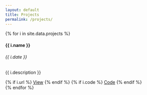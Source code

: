 ```yaml
---
layout: default
title: Projects
permalink: /projects/
---
```

<article class="content">
    <div class="post">
        <div class="projects row">
            {% for i in site.data.projects %}
            <div class="col-lg-4 col-sm-6">
                <div class="card project-card">
                    <div class="card-body">
                        <h4 class="card-title">{{ i.name }}</h4>
                        <h6 class="card-subtitle text-muted">{{ i.date }}</h6>
                        <p class="card-text">
                        {{ i.description }}
                        </p>
                    </div>
                    <div class="card-footer">
                        {% if i.url %}
                        <a href="{{ i.url }}" class="btn btn-raised btn-primary" target="_blank">View</a>
                        {% endif %}
                        {% if i.code %}
                        <a href="{{ i.code }}" class="btn btn-raised btn-info" target="_blank">Code</a>
                        {% endif %}
                    </div>
                </div>
            </div>
            {% endfor %}
        </div>
    </div>
</article>